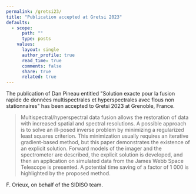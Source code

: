 ```yaml
---
permalink: /gretsi23/
title: "Publication accepted at Gretsi 2023"
defaults:
  - scope:
      path: ""
      type: posts
    values:
      layout: single
      author_profile: true
      read_time: true
      comments: false
      share: true
      related: true
---
```


The publication of Dan Pineau entitled "Solution exacte pour la fusion rapide de données multispectrales et hyperspectrales avec flous non stationnaires" has been accepted to Gretsi 2023 at Grenoble, France.

> Multispectral/hyperspectral data fusion allows the restoration of data with increased spatial and spectral resolutions. A possible approach is to solve an ill-posed inverse problem by minimizing a regularized least squares criterion. This minimization usually requires an iterative gradient-based method, but this paper demonstrates the existence of an explicit solution. Forward models of the imager and the spectrometer are described, the explicit solution is developed, and then an application on simulated data from the James Webb Space Telescope is presented. A potential time saving of a factor of 1 000 is highlighted by the proposed method.

F. Orieux, on behalf of the SIDISO team.
